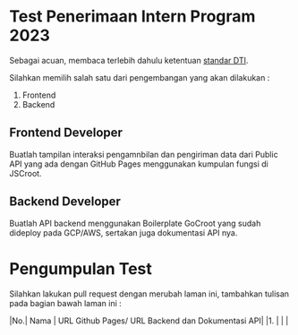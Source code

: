 # Test Penerimaan Intern Program 2023

Sebagai acuan, membaca terlebih dahulu ketentuan [standar DTI](../README.md).

Silahkan memilih salah satu dari pengembangan yang akan dilakukan :
1. Frontend 
2. Backend

## Frontend Developer

Buatlah tampilan interaksi pengamnbilan dan pengiriman data dari Public API yang ada dengan GitHub Pages menggunakan kumpulan fungsi di JSCroot.

## Backend Developer

Buatlah API backend menggunakan Boilerplate GoCroot yang sudah dideploy pada GCP/AWS, sertakan juga dokumentasi API nya.


# Pengumpulan Test

Silahkan lakukan pull request dengan merubah laman ini, tambahkan tulisan pada bagian bawah laman ini :

|No.| Nama | URL Github Pages/ URL Backend dan Dokumentasi API|
|1. | | |

